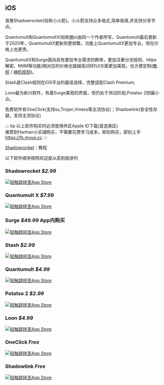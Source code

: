 ## iOS
首推Shadowrocket(俗称小火箭)。小火箭支持众多格式,简单易用,并支持分享节点。

Quantumult和QuantumultX(俗称圈x)由同一个作者所写，Quantumult最后更新于2020年，QuantumultX更新则更频繁，功能上QuantumultX更加专业，但在价格上也更贵。

QuantumultX和Surge面向具有更加专业需求的群体，更加注重分流规则、https解密、MitM等功能(相对应的价格也就越高)同时UI方面更加美观，也方便定制([教程] / [神机规则])。

Stash是Clash规则在iOS平台的最佳选择，完整适配Clash Premium;

Loon最为新兴软件，有着Surge美观的界面，但仍处于测试阶段;Potatso 2则偏小众。

免费软件有OneClick(支持ss,Trojan,Vmess等主流协议)；Shadowlink(安全性存疑，支持主流协议)

::: tip
以上软件购买时必须使用外区Apple ID下载(首选美区)<br>推荐到Hanhan小买铺购买，不需要花费学习成本，即刻购买，即刻上手<br>https://fk.myue.cc
:::

[Shadowrocket](/tutorial/ios-shadowrocket.html)｜教程

以下软件顺序按照欢迎度从高到低排列

### Shadowrocket *$2.99*
[![轻触跳转至App Store][svg-apple]][ipk-ssr]
### Quantumult X *$7.99*
[![轻触跳转至App Store][svg-apple]][ipk-quanx]
### Surge *$49.99* App内购买
[![轻触跳转至App Store][svg-apple]][ipk-surge]
### Stash *$2.99*
[![轻触跳转至App Store][svg-apple]][ipk-stash]
### Quantumult  *$4.99*
[![轻触跳转至App Store][svg-apple]][ipk-quan]
### Potatso 2  *$2.99*
[![轻触跳转至App Store][svg-apple]][ipk-p2]
### Loon *$4.99*
[![轻触跳转至App Store][svg-apple]][ipk-loon]
### OneClick  *Free*
[![轻触跳转至App Store][svg-apple]][ipk-oc]
### Shadowlink  *Free*
[![轻触跳转至App Store][svg-apple]][ipk-sl]

[ipk-ssr]: https://apps.apple.com/app/shadowrocket/id932747118
[ipk-quan]: https://apps.apple.com/app/quantumult/id1252015438
[ipk-quanx]: https://apps.apple.com/app/quantumult-x/id1443988620
[ipk-surge]: https://apps.apple.com/app/surge-4/id1442620678
[ipk-p2]: https://apps.apple.com/app/potatso-2/id1162704202
[ipk-p]: https://apps.apple.com/app/shadowrocket/id1239860606
[ipk-stash]: https://apps.apple.com/app/stash/id1596063349
[ipk-loon]: https://apps.apple.com/app/loon/id1373567447
[ipk-oc]: https://apps.apple.com/app/oneclick-safe-easy-fast/id1545555197
[ipk-sl]: https://apps.apple.com/app/shadowlink-shadowsocks-vpn/id1439686518
[svg-apple]: https://gitlab.com/yu-steven/tag/-/raw/main/ios-black.svg
[教程]: https://limbopro.com/archives/3846.html
[神机规则]: https://merlinblog.xyz/wiki/quanx.html


<Vssue :issue-id="4" />
